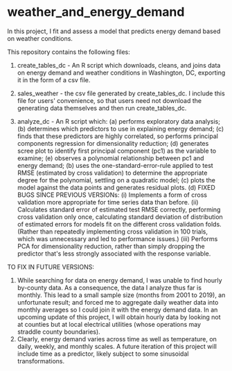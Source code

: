 # weather_and_energy_demand

In this project, I fit and assess a model that predicts energy demand based on weather conditions.

This repository contains the following files: 
   1. create_tables_dc - An R script which downloads, cleans, and joins data on energy demand and weather conditions in Washington, DC, 
      exporting it in the form of a csv file. 
      
   2. sales_weather - the csv file generated by create_tables_dc. I include this file for users' convenience, so that users need not 
      download the generating data themselves and then run create_tables_dc. 
      
   3. analyze_dc - An R script which:
        (a) performs exploratory data analysis;
        (b) determines which predictors to use in explaining energy demand;
        (c) finds that these predictors are highly correlated, so performs principal components regression for dimensionality reduction;
        (d) generates scree plot to identify first principal component (pc1) as the variable to examine;
        (e) observes a polynomial relationship between pc1 and energy demand;
        (b) uses the one-standard-error-rule applied to test RMSE (estimated by cross validation) to determine the appropriate degree for the polynomial, settling on a quadratic model;
        (c) plots the model against the data points and generates residual plots. 
        (d) FIXED BUGS SINCE PREVIOUS VERSIONs: 
            (i) Implements a form of cross validation more appropriate for time series data than before.
            (ii) Calculates standard error of estimated test RMSE correctly, performing cross validation only once, calculating standard deviation of distribution of estimated errors for models fit on the different cross validation folds. (Rather than repeatedly implementing cross validation in 100 trials, which was unnecessary and led to performance issues.)
            (iii) Performs PCA for dimensionality reduction, rather than simply dropping the predictor that's less strongly associated with the response variable. 


TO FIX IN FUTURE VERSIONS:
   1. While searching for data on energy demand, I was unable to find hourly by-county data. As a consequence, the data I analyze thus far is monthly. This lead to a small sample size (months from 2001 to 2019), an unfortunate result; and forced me to aggregate daily weather data into monthly averages so I could join it with the energy demand data. In an upcoming update of this project, I will obtain hourly data by looking not at counties but at local electrical utilities (whose operations may straddle county boundaries).
   2. Clearly, energy demand varies across time as well as temperature, on daily, weekly, and monthly scales. A future iteration of this project will include time as a predictor, likely subject to some sinusoidal transformations.
